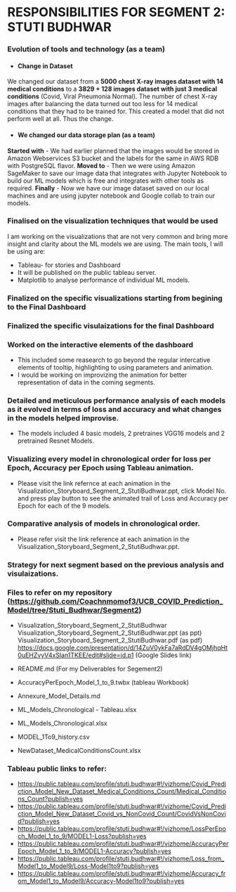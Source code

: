 # RESPONSIBILITIES FOR SEGMENT 2: STUTI BUDHWAR

### Evolution of tools and technology (as a team)
* #### Change in Dataset
We changed our dataset from a **5000 chest X-ray images dataset with 14 medical conditions** to a **3829 + 128 images dataset with just 3 medical conditions** (Covid, Viral Pneumonia Normal). The number of chest X-ray images after balancing the data turned out too less for 14 medical conditions that they had to be trained for. This created a model that did not perform well at all. Thus the change.

* #### We changed our data storage plan (as a team)
**Started with** - We had earlier planned that the images would be stored in Amazon Webservices S3 bucket and the labels for the same in AWS RDB with PostgreSQL flavor. 
**Moved to** - Then we were using Amazon SageMaker to save our image data that integrates with Jupyter Notebook to build our ML models which is free and integrates with other tools as required.
**Finally** - Now we have our image dataset saved on our local machines and are using jupyter notebook and Google collab to train our models.

### Finalised on the visualization techniques that would be used
I am working on the visualizations that are not very common and bring more insight and clarity about the ML models we are using. The main tools, I will be using are:
* Tableau- for stories and Dashboard
* It will be published on the public tableau server.
* Matplotlib to analyse performance of individual ML models.

### Finalized on the specific visualizations starting from begining to the Final Dashboard

### Finalized the specific visulaizations for the final Dashboard

### Worked on the interactive elements of the dashboard
* This included some reasearch to go beyond the regular intercative elements of tooltip, highlighting to using parameters and animation.
* I would be working on improvizing the animation for better representation of data in the coming segments.

### Detailed and meticulous performance analysis of each models as it evolved in terms of loss and accuracy and what changes in the models helped improvise.
* The models included 4 basic models, 2 pretraines VGG16 models and 2 pretrained Resnet Models.

### Visualizing every model in chronological order for loss per Epoch, Accuracy per Epoch using Tableau animation.
* Please visit the link refernce at each animation in the Visualization_Storyboard_Segment_2_StutiBudhwar.ppt, click Model No. and press play button to see the animated trail of Loss and Accuracy per Epoch for each of the 9 models.

### Comparative analysis of models in chronological order.
* Please refer visit the link reference at each animation in the Visualization_Storyboard_Segment_2_StutiBudhwar.ppt.

### Strategy for next segment based on the previous analysis and visulaizations.

### Files to refer on my repository (https://github.com/Coachnmomof3/UCB_COVID_Prediction_Model/tree/Stuti_Budhwar/Segment2)
* Visualization_Storyboard_Segment_2_StutiBudhwar Visualization_Storyboard_Segment_2_StutiBudhwar.ppt (as ppt)
Visualization_Storyboard_Segment_2_StutiBudhwar.pdf (as pdf)
https://docs.google.com/presentation/d/14ZuV0ykFa7aRdDV4gOMjhqHt0uEHZvyV4xSlan1TKEE/edit#slide=id.p1 (Google Slides link)
 
* README.md (For my Deliverables for Segement2)
* AccuracyPerEpoch_Model_1_to_9.twbx (tableau Workbook)
* Annexure_Model_Details.md
* ML_Models_Chronological - Tableau.xlsx
* ML_Models_Chronological.xlsx
* MODEL_1To9_history.csv
* NewDataset_MedicalConditionsCount.xlsx
	
### Tableau public links to refer:
 
* https://public.tableau.com/profile/stuti.budhwar#!/vizhome/Covid_Prediction_Model_New_Dataset_Medical_Conditions_Count/Medical_Conditions_Count?publish=yes
* https://public.tableau.com/profile/stuti.budhwar#!/vizhome/Covid_Prediction_Model_New_Dataset_Covid_vs_NonCovid_Count/CovidVsNonCovid?publish=yes
* https://public.tableau.com/profile/stuti.budhwar#!/vizhome/LossPerEpoch_Model_1_to_9/MODEL1-Loss?publish=yes
* https://public.tableau.com/profile/stuti.budhwar#!/vizhome/AccuracyPerEpoch_Model_1_to_9/MODEL1-Accuracy?publish=yes
* https://public.tableau.com/profile/stuti.budhwar#!/vizhome/Loss_from_Model1_to_Model9/Loss-Model1to9?publish=yes
* https://public.tableau.com/profile/stuti.budhwar#!/vizhome/Accuracy_from_Model1_to_Model9/Accuracy-Model1to9?publish=yes






